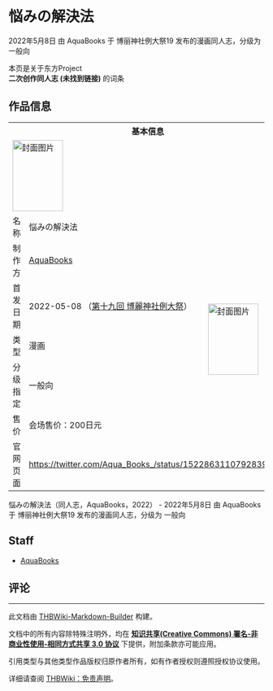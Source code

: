 # 悩みの解決法

<!-- source html: G:\repos\THBWiki-Markdown-Builder\THBWikiMarkdown\Temp\main\0\0e\ns0%3A%E6%82%A9%E3%81%BF%E3%81%AE%E8%A7%A3%E6%B1%BA%E6%B3%95.html -->

2022年5月8日 由 AquaBooks 于 博丽神社例大祭19 发布的漫画同人志，分级为 一般向

本页是关于东方Project  
 **二次创作同人志 (未找到链接)** 的词条

## 作品信息

<table><tbody><tr><th colspan="3">基本信息</th></tr><tr><td class="cover-artwork-mobile" colspan="2"><a href="./文件-悩みの解決法封面.jpg.md" class="image" title="封面图片"><img alt="封面图片" src="https://upload.thwiki.cc/thumb/1/1f/%E6%82%A9%E3%81%BF%E3%81%AE%E8%A7%A3%E6%B1%BA%E6%B3%95%E5%B0%81%E9%9D%A2.jpg/99px-%E6%82%A9%E3%81%BF%E3%81%AE%E8%A7%A3%E6%B1%BA%E6%B3%95%E5%B0%81%E9%9D%A2.jpg" decoding="async" loading="lazy" width="99" height="140" srcset="https://upload.thwiki.cc/thumb/1/1f/%E6%82%A9%E3%81%BF%E3%81%AE%E8%A7%A3%E6%B1%BA%E6%B3%95%E5%B0%81%E9%9D%A2.jpg/149px-%E6%82%A9%E3%81%BF%E3%81%AE%E8%A7%A3%E6%B1%BA%E6%B3%95%E5%B0%81%E9%9D%A2.jpg 1.5x, https://upload.thwiki.cc/thumb/1/1f/%E6%82%A9%E3%81%BF%E3%81%AE%E8%A7%A3%E6%B1%BA%E6%B3%95%E5%B0%81%E9%9D%A2.jpg/198px-%E6%82%A9%E3%81%BF%E3%81%AE%E8%A7%A3%E6%B1%BA%E6%B3%95%E5%B0%81%E9%9D%A2.jpg 2x" data-file-width="2900" data-file-height="4096"></a></td>
</tr><tr><td class="label">名称</td><td colspan="2"> 悩みの解決法 </td></tr><tr><td class="label">制作方</td><td><a href="./AquaBooks.md" title="AquaBooks">AquaBooks</a></td><td class="cover-artwork" rowspan="5" style="min-width:140px;"><a href="./文件-悩みの解決法封面.jpg.md" class="image" title="封面图片"><img alt="封面图片" src="https://upload.thwiki.cc/thumb/1/1f/%E6%82%A9%E3%81%BF%E3%81%AE%E8%A7%A3%E6%B1%BA%E6%B3%95%E5%B0%81%E9%9D%A2.jpg/99px-%E6%82%A9%E3%81%BF%E3%81%AE%E8%A7%A3%E6%B1%BA%E6%B3%95%E5%B0%81%E9%9D%A2.jpg" decoding="async" loading="lazy" width="99" height="140" srcset="https://upload.thwiki.cc/thumb/1/1f/%E6%82%A9%E3%81%BF%E3%81%AE%E8%A7%A3%E6%B1%BA%E6%B3%95%E5%B0%81%E9%9D%A2.jpg/149px-%E6%82%A9%E3%81%BF%E3%81%AE%E8%A7%A3%E6%B1%BA%E6%B3%95%E5%B0%81%E9%9D%A2.jpg 1.5x, https://upload.thwiki.cc/thumb/1/1f/%E6%82%A9%E3%81%BF%E3%81%AE%E8%A7%A3%E6%B1%BA%E6%B3%95%E5%B0%81%E9%9D%A2.jpg/198px-%E6%82%A9%E3%81%BF%E3%81%AE%E8%A7%A3%E6%B1%BA%E6%B3%95%E5%B0%81%E9%9D%A2.jpg 2x" data-file-width="2900" data-file-height="4096"></a></td>
</tr><tr><td class="label">首发日期</td><td>2022-05-08&#160;（<a href="/展会作品列表?e=%E5%8D%9A%E4%B8%BD%E7%A5%9E%E7%A4%BE%E4%BE%8B%E5%A4%A7%E7%A5%AD%2319">第十九回 博麗神社例大祭</a>）</td></tr><tr><td class="label">类型</td><td>漫画</td></tr><tr><td class="label">分级指定</td><td>一般向</td></tr><tr><td class="label">售价</td><td>会场售价：200日元</td></tr>
<tr><td class="label">官网页面</td><td colspan="2"><a rel="nofollow" class="external free" href="https://twitter.com/Aqua_Books_/status/1522863110792839168">https://twitter.com/Aqua_Books_/status/1522863110792839168</a></td></tr></tbody></table>

悩みの解決法（同人志，AquaBooks，2022） - 2022年5月8日 由 AquaBooks 于 博丽神社例大祭19 发布的漫画同人志，分级为 一般向

## Staff
- [AquaBooks](./AquaBooks.md)


## 评论




---

此文档由 [THBWiki-Markdown-Builder](https://github.com/Delsin-Yu/THBWiki-Markdown-Builder) 构建。

文档中的所有内容除特殊注明外，均在 [**知识共享(Creative Commons) 署名-非商业性使用-相同方式共享 3.0 协议**](https://creativecommons.org/licenses/by-sa/3.0/deed.zh-hans) 下提供，附加条款亦可能应用。

引用类型与其他类型作品版权归原作者所有，如有作者授权则遵照授权协议使用。

详细请查阅 [THBWiki：免责声明](https://thbwiki.cc/THBWiki:%E5%85%8D%E8%B4%A3%E5%A3%B0%E6%98%8E)。

